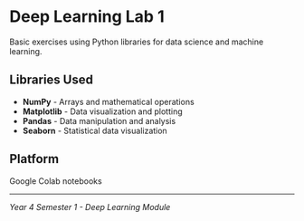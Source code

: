 # Deep Learning Lab 1

Basic exercises using Python libraries for data science and machine learning.

## Libraries Used

- **NumPy** - Arrays and mathematical operations
- **Matplotlib** - Data visualization and plotting  
- **Pandas** - Data manipulation and analysis
- **Seaborn** - Statistical data visualization

## Platform
Google Colab notebooks

---
*Year 4 Semester 1 - Deep Learning Module* 

